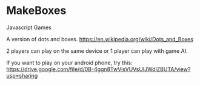 # MakeBoxes
Javascript Games

A version of dots and boxes.
https://en.wikipedia.org/wiki/Dots_and_Boxes

2 players can play on the same device or 1 player can play with game AI.

If you want to play on your android phone, try this:
https://drive.google.com/file/d/0B-4ggn8TwVisVUVsUlJWdlZBUTA/view?usp=sharing
